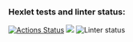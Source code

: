 ### Hexlet tests and linter status:
[![Actions Status](https://github.com/shimmeg/java-project-lvl1/workflows/hexlet-check/badge.svg)](https://github.com/shimmeg/java-project-lvl1/actions)
<a href="https://codeclimate.com/github/codeclimate/codeclimate/maintainability"><img src="https://api.codeclimate.com/v1/badges/a99a88d28ad37a79dbf6/maintainability" /></a>
![Linter status](https://github.com/shimmeg/java-project-lvl1/actions/workflows/github-actions.yml/badge.svg)